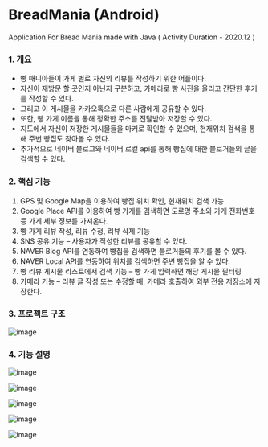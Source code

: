 # BreadMania (Android)

Application For Bread Mania made with Java 
( Activity Duration - 2020.12 )

### 1. 개요 
-  빵 매니아들이 가게 별로 자신의 리뷰를 작성하기 위한 어플이다. 
-  자신이 재방문 할 곳인지 아닌지 구분하고, 카메라로 빵 사진을 올리고 간단한 후기를 작성할 수 있다. 
-  그리고 이 게시물을 카카오톡으로 다른 사람에게 공유할 수 있다. 
-  또한, 빵 가게 이름을 통해 정확한 주소를 전달받아 저장할 수 있다. 
-  지도에서 자신이 저장한 게시물들을 마커로 확인할 수 있으며, 현재위치 검색을 통해 주변 빵집도 찾아볼 수 있다. 
-  추가적으로 네이버 블로그와 네이버 로컬 api를 통해 빵집에 대한 블로거들의 글을 검색할 수 있다. 

### 2. 핵심 기능

1.  GPS 및 Google Map을 이용하여 빵집 위치 확인, 현재위치 검색 가능 
2.  Google Place API를 이용하여 빵 가게를 검색하면 도로명 주소와  가게 전화번호 등 가게 세부 정보를 가져온다.
3.  빵 가게 리뷰 작성, 리뷰 수정, 리뷰 삭제 기능 
4.  SNS 공유 기능 – 사용자가 작성한 리뷰를 공유할 수 있다. 
5.  NAVER Blog API를 연동하여 빵집을 검색하면 블로거들의 후기를 볼 수 있다.
6.  NAVER Local API를 연동하여 위치를 검색하면 주변 빵집을 알 수 있다. 
7.  빵 리뷰 게시물 리스트에서 검색 기능 – 빵 가게 입력하면 해당 게시물 필터링 
8.  카메라 기능 – 리뷰 글 작성 또는 수정할 때, 카메라 호출하여 외부 전용 저장소에 저장한다.


### 3. 프로젝트 구조 
![image](https://user-images.githubusercontent.com/56299764/118599367-5cacf080-b7ea-11eb-938a-b2b64ad7c776.png)


### 4. 기능 설명 

![image](https://user-images.githubusercontent.com/56299764/118599512-9bdb4180-b7ea-11eb-97b1-9ae7d1144bb6.png)

![image](https://user-images.githubusercontent.com/56299764/118599534-a72e6d00-b7ea-11eb-8298-78d35a7a1461.png)

![image](https://user-images.githubusercontent.com/56299764/118599563-b1506b80-b7ea-11eb-802e-20eb85e26575.png)

![image](https://user-images.githubusercontent.com/56299764/118599582-ba413d00-b7ea-11eb-8c47-b72d4950fe0b.png)

![image](https://user-images.githubusercontent.com/56299764/118599604-c3caa500-b7ea-11eb-8def-5dc98e0d27f7.png)

